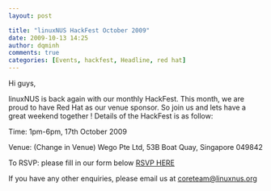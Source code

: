 ```yaml
---
layout: post

title: "linuxNUS HackFest October 2009"
date: 2009-10-13 14:25
author: dqminh
comments: true
categories: [Events, hackfest, Headline, red hat]
---
```

Hi guys,

linuxNUS is back again with our monthly HackFest. This month, we are proud to have Red Hat as our venue sponsor. So join us and lets have a great weekend together ! Details of the HackFest is as follow:

Time: 1pm-6pm, 17th October 2009

Venue: (Change in Venue) Wego Pte Ltd, 53B Boat Quay, Singapore 049842

To RSVP: please fill in our form below <a href="https://spreadsheets.google.com/a/linuxnus.org/viewform?formkey=dEVnWHVOU1I3anhYcWp0akpmNVNHamc6MA">RSVP HERE</a>

If you have any other enquiries, please email us at coreteam@linuxnus.org
